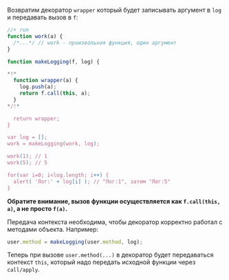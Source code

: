 Возвратим декоратор `wrapper` который будет записывать аргумент в `log` и передавать вызов в `f`:

```js
//+ run
function work(a) { 
  /*...*/ // work - произвольная функция, один аргумент
}

function makeLogging(f, log) {

*!*
  function wrapper(a) {
    log.push(a);
    return f.call(this, a);   
  }
*/!*

  return wrapper;
}

var log = [];
work = makeLogging(work, log);

work(1); // 1
work(5); // 5

for(var i=0; i<log.length; i++) {
  alert( 'Лог:' + log[i] ); // "Лог:1", затем "Лог:5"
}
```

**Обратите внимание, вызов функции осуществляется как `f.call(this, a)`, а не просто `f(a)`.**

Передача контекста необходима, чтобы декоратор корректно работал с методами объекта. Например:

```js
user.method = makeLogging(user.method, log);
```

Теперь при вызове `user.method(...)` в декоратор будет передаваться контекст `this`, который надо передать исходной функции через `call/apply`.





